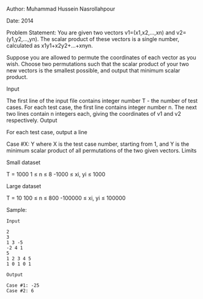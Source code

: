 Author: Muhammad Hussein Nasrollahpour

Date: 2014

Problem Statement: You are given two vectors v1=(x1,x2,...,xn) and v2=(y1,y2,...,yn). The scalar product of these vectors is a single number, calculated as x1y1+x2y2+...+xnyn.

Suppose you are allowed to permute the coordinates of each vector as you wish. Choose two permutations such that the scalar product of your two new vectors is the smallest possible, and output that minimum scalar product.

Input

The first line of the input file contains integer number T - the number of test cases. For each test case, the first line contains integer number n. The next two lines contain n integers each, giving the coordinates of v1 and v2 respectively.
Output

For each test case, output a line

Case #X: Y
where X is the test case number, starting from 1, and Y is the minimum scalar product of all permutations of the two given vectors.
Limits

Small dataset

T = 1000
1 ≤ n ≤ 8
-1000 ≤ xi, yi ≤ 1000

Large dataset

T = 10
100 ≤ n ≤ 800
-100000 ≤ xi, yi ≤ 100000

Sample:

	Input 
	
	2
	3
	1 3 -5
	-2 4 1
	5
	1 2 3 4 5
	1 0 1 0 1
	
	Output

	Case #1: -25
	Case #2: 6

